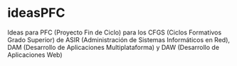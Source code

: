# ideasPFC
Ideas para PFC (Proyecto Fin de Ciclo) para los CFGS (Ciclos Formativos Grado Superior) de ASIR (Administración de Sistemas Informáticos en Red), DAM (Desarrollo de Aplicaciones Multiplataforma) y DAW (Desarrollo de Aplicaciones Web)

